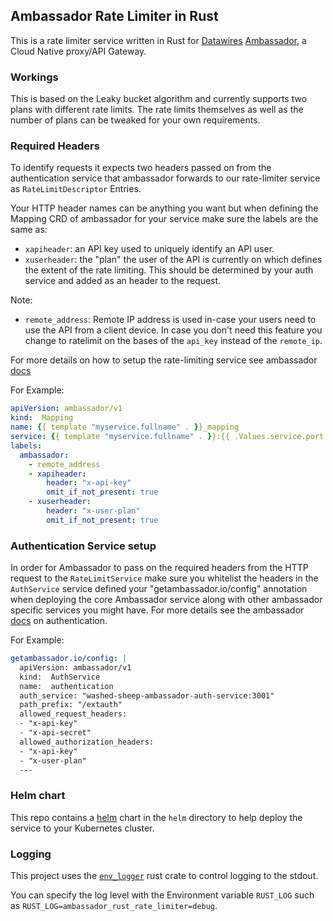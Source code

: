 ## Ambassador Rate Limiter in Rust

This is a rate limiter service written in Rust for [Datawires][0] [Ambassador][1],
a Cloud Native proxy/API Gateway.

### Workings

This is based on the Leaky bucket algorithm and currently supports two plans
with different rate limits. The rate limits themselves as well as the number of
plans can be tweaked for your own requirements.

### Required Headers

To identify requests it expects two headers passed on from the authentication service
that ambassador forwards to our rate-limiter service as `RateLimitDescriptor` Entries.

Your HTTP header names can be anything you want but when defining the Mapping
CRD of ambassador for your service make sure the labels are the same as:

* `xapiheader`: an API key used to uniquely identify an API user.
* `xuserheader`: the "plan" the user of the API is currently on which defines the 
    extent of the rate limiting. This should be determined by your auth service
    and added as an header to the request.

Note:
* `remote_address`: Remote IP address is used in-case your users need to use the
    API from a client device.  In case you don't need this feature you change to
    ratelimit on the bases of the `api_key` instead of the `remote_ip`.

For more details on how to setup the rate-limiting service see ambassador [docs][3]

For Example:
```yml
apiVersion: ambassador/v1
kind:  Mapping
name: {{ template "myservice.fullname" . }}_mapping
service: {{ template "myservice.fullname" . }}:{{ .Values.service.port }}
labels:
  ambassador:
    - remote_address
    - xapiheader:
        header: "x-api-key"
        omit_if_not_present: true
    - xuserheader:
        header: "x-user-plan"
        omit_if_not_present: true
```

### Authentication Service setup

In order for Ambassador to pass on the required headers from the HTTP request to
the `RateLimitService` make sure you whitelist the headers in the `AuthService`
service defined your "getambassador.io/config" annotation when deploying the
core Ambassador service along with other ambassador specific services you might have.
For more details see the ambassador [docs][4] on authentication.

For Example:
```yml
getambassador.io/config: |
  apiVersion: ambassador/v1
  kind:  AuthService
  name:  authentication
  auth_service: "washed-sheep-ambassador-auth-service:3001"
  path_prefix: "/extauth"
  allowed_request_headers:
  - "x-api-key"
  - "x-api-secret"
  allowed_authorization_headers:
  - "x-api-key"
  - "x-user-plan"
  ---
```

### Helm chart

This repo contains a [helm](helm.sh/) chart in the `helm` directory to help
deploy the service to your Kubernetes cluster.

### Logging

This project uses the [`env_logger`][2] rust crate to control logging to the stdout.

You can specify the log level with the Environment variable 
`RUST_LOG` such as `RUST_LOG=ambassador_rust_rate_limiter=debug`.

[0]: https://www.datawire.io/
[1]: https://www.getambassador.io/
[2]: https://crates.io/crates/env_logger
[3]: https://www.getambassador.io/user-guide/rate-limiting-tutorial/
[4]: https://www.getambassador.io/user-guide/auth-tutorial/
